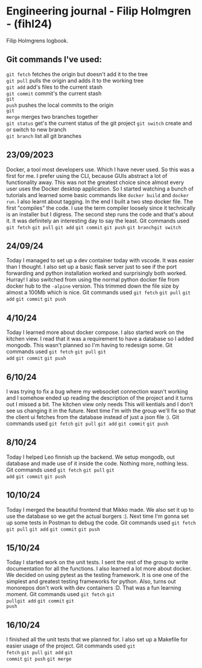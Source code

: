 # Engineering journal - Filip Holmgren - (fihl24)
Filip Holmgrens logbook.

## Git commands I've used:
<code>git fetch</code> fetches the origin but doesn't add it to the tree </br>
<code>git pull</code> pulls the origin and adds it to the working tree </br>
<code>git add</code> add's files to the current stash </br>
<code>git commit</code> commit's the current stash </br>
<code>git push</code> pushes the local commits to the origin </br>
<code>git merge</code> merges two branches together </br>
<code>git status</code> get's the current status of the git project
<code>git switch</code> create and or switch to new branch </br>
<code>git branch</code> list all git branches </br>

## 23/09/2023
Docker, a tool most developers use. Which I have never used. So this was a first for me. I prefer using the CLI, because GUIs abstract a lot of functionality away. This was not the greatest choice since almost every user uses the Docker desktop application. So I started watching a bunch of tutorials and learned some basic commands like `docker build` and `docker run`. I also learnt about tagging. In the end I built a two step docker file. The first "compiles" the code. I use the term compiler loosely since it technically is an installer but I digress. The second step runs the code and that's about it. It was definitely an interesting day to say the least. Git commands used <code>git fetch</code> <code>git pull</code> <code>git add</code> <code>git commit</code> <code>git push</code> <code>git branch</code><code>git switch</code>

## 24/09/24
Today I managed to set up a dev container today with vscode. It was easier than I thought. I also set up a basic flask server just to see if the port forwarding and python installation worked and surprisingly both worked. Hurray! I also switched from using the normal python docker file from docker hub to the `-alpine` version. This trimmed down the file size by almost a 100Mb which is nice. Git commands used <code>git fetch</code> <code>git pull</code> <code>git add</code> <code>git commit</code> <code>git push</code>

## 4/10/24
Today I learned more about docker compose. I also started work on the kitchen view. I read that it was a requirement to have a database so I added mongodb. This wasn't planned so I'm having to redesign some. Git commands used <code>git fetch</code> <code>git pull</code> <code>git add</code> <code>git commit</code> <code>git push</code>

## 6/10/24
I was trying to fix a bug where my websocket connection wasn't working and I somehow ended up reading the description of the project and it turns out I missed a bit. The kitchen view only needs This will kentials and I don't see us changing it in the future. Next time I'm with the group we'll fix so that the client ui fetches from the database instead of just a json file :). Git commands used <code>git fetch</code> <code>git pull</code> <code>git add</code> <code>git commit</code> <code>git push</code>

## 8/10/24
Today I helped Leo finnish up the backend. We setup mongodb, out database and made use of it inside the code. Nothing more, nothing less. Git commands used <code>git fetch</code> <code>git pull</code> <code>git add</code> <code>git commit</code> <code>git push</code>

## 10/10/24
Today I merged the beautiful frontend that Mikko made. We also set it up to use the database so we get the actual burgers :). Next time I'm gonna set up some tests in Postman to debug the code. Git commands used <code>git fetch</code> <code>git pull</code> <code>git add</code> <code>git commit</code> <code>git push</code>

## 15/10/24
Today I started work on the unit tests. I sent the rest of the group to write documentation for all the functions. I also learned a lot more about docker. We decided on using pytest as the testing framework. It is one one of the simplest and greatest testing frameworks for python. Also, turns out monorepos don't work with dev containers :D. That was a fun learning moment. Git commands used <code>git fetch</code> <code>git pull</code><code>git add</code> <code>git commit</code> <code>git push</code>

## 16/10/24
I finished all the unit tests that we planned for. I also set up a Makefile for easier usage of the project. Git commands used <code>git fetch</code> <code>git pull</code> <code>git add</code> <code>git commit</code> <code>git push</code> <code>git merge</code> 